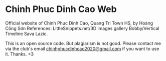# Chinh Phuc Dinh Cao Web
Official website of Chinh Phuc Dinh Cao, Quang Tri Town HS, by Hoàng Công Sơn
References: LittleSnippets.net/3D images gallery Bobby/Vertical Timeline Sava Lazic.

This is an open source code. But plagiarism is not good. Please contact me via the club's email chinhphucdinhcao2020@gmail.com if you want to use it.
Thanks. <3 

